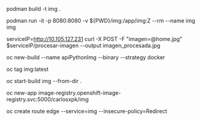  
podman build -t img . 

podman run -it -p 8080:8080 -v ${PWD}/img:/app/img:Z --rm --name img img

serviceIP=http://10.105.127.231
curl -X POST -F "imagen=@home.jpg" $serviceIP/procesar-imagen --output imagen_procesada.jpg


oc new-build --name apiPythonImg --binary --strategy docker

oc tag img:latest

oc start-build img --from-dir .

oc new-app image-registry.openshift-image-registry.svc:5000/carlosxpk/img

oc create route edge --service=img --insecure-policy=Redirect
